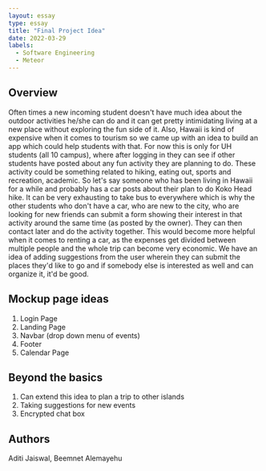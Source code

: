 ```yaml
---
layout: essay
type: essay
title: "Final Project Idea"
date: 2022-03-29
labels:
  - Software Engineering
  - Meteor
---
```


## Overview

Often times a new incoming student doesn't have much idea about the outdoor activities he/she can do and it can get pretty intimidating living at a new 
place without exploring the fun side of it. Also, Hawaii is kind of expensive when it comes to tourism so we came up with an idea to build an app which
could help students with that. For now this is only for UH students (all 10 campus), where after logging in they can see if other students have posted 
about any fun activity they are planning to do. These activity could be something related to hiking, eating out, sports and recreation, academic. So let's 
say someone who has been living in Hawaii for a while and probably has a car posts about their plan to do Koko Head hike. It can be very exhausting to take
bus to everywhere which is why the other students who don't have a car, who are new to the city, who are looking for new friends can submit a form showing 
their interest in that activity around the same time (as posted by the owner). They can then contact later and do the activity together. This would become 
more helpful when it comes to renting a car, as the expenses get divided between multiple people and the whole trip can become very economic.
We have an idea of adding suggestions from the user wherein they can submit the places they'd like to go and if somebody else is interested as well and can
organize it, it'd be good. 

## Mockup page ideas

1. Login Page
2. Landing Page
3. Navbar (drop down menu of events)
4. Footer
5. Calendar Page 

## Beyond the basics

1. Can extend this idea to plan a trip to other islands
2. Taking suggestions for new events
3. Encrypted chat box

## Authors

Aditi Jaiswal, Beemnet Alemayehu
